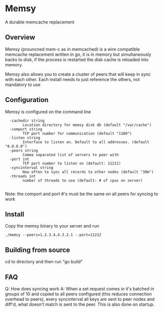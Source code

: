 # Memsy 

A durable memcache replacement


## Overview

Memsy (prouncned mem-c as in memcached) is a wire compatible memcache replacement written in go, it is in memory but simultaneously backs to disk, if the process is restarted the disk cache is reloaded into memory.

Memsy also allows you to create a cluster of peers that will keep in sync with each other.  Each install needs to just reference the others, not mandatory to use

## Configuration

Memsy is configured on the command line

```
  -cachedir string
        Location directory for memsy disk db (default "/var/cache")
  -comport string
        TCP port number for communication (default "1180")
  -listen string
        Interface to listen on. Default to all addresses. (default "0.0.0.0")
  -peers string
        Comma separated list of servers to peer with
  -port int
        TCP port number to listen on (default: 11211)
  -syncinterval string
        How often to sync all records to other nodes (default "30m")
  -threads int
        number of threads to use (default: # of cpus on server)
   
```
        
Note: the comport and port #'s must be the same on all peers for syncing to work

## Install

Copy the memsy binary to your server and run

```
./memsy --peers=1.2.3.4,4.3.2.1 --port=11212
```

## Building from source

cd to directory and then run "go build"

## FAQ

Q: How does syncing work
A: When a set request comes in it's batched in groups of 10 and copied to all peers configured (this reduces connection overhead to peers), every syncinterval all keys are sent to peer nodes and diff'd, what doesn't match is sent to the peer. This is also done on startup.